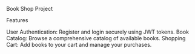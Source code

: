 Book Shop Project

Features

User Authentication: Register and login securely using JWT tokens.
Book Catalog: Browse a comprehensive catalog of available books.
Shopping Cart: Add books to your cart and manage your purchases.
